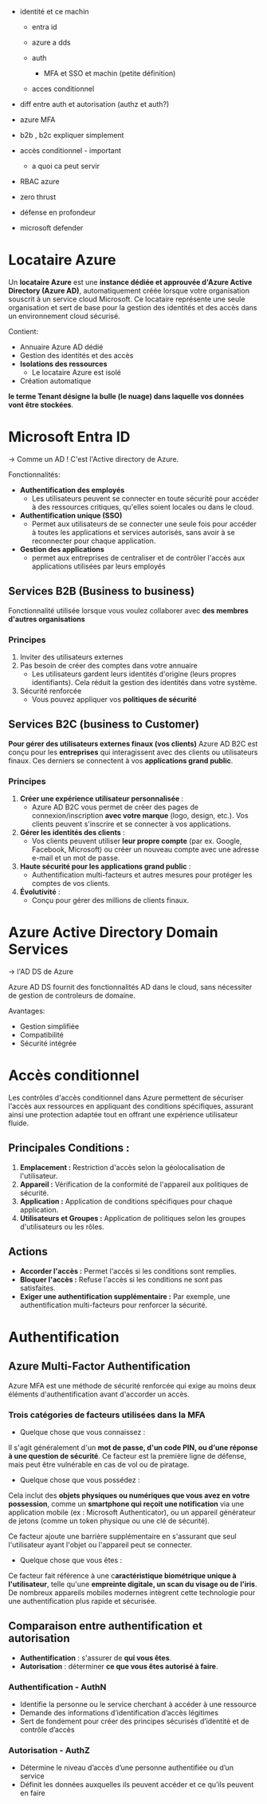 - identité et ce machin

	- entra id
	- azure a dds
	- auth

		- MFA et SSO et machin (petite définition)

	- acces conditionnel

- diff entre auth et autorisation (authz et auth?)
- azure MFA
- b2b , b2c expliquer simplement
- accès conditionnel - important

	- a quoi ca peut servir

- RBAC azure
- zero thrust
- défense en profondeur
- microsoft defender

# Locataire Azure
Un **locataire Azure** est une **instance dédiée et approuvée d'Azure Active Directory (Azure AD)**, automatiquement créée lorsque votre organisation souscrit à un service cloud Microsoft. Ce locataire représente une seule organisation et sert de base pour la gestion des identités et des accès dans un environnement cloud sécurisé.

Contient:
- Annuaire Azure AD dédié
- Gestion des identités et des accès
- **Isolations des ressources**
	- Le locataire Azure est isolé
- Création automatique

**le terme Tenant désigne la bulle (le nuage) dans laquelle vos données vont être stockées**.

# Microsoft Entra ID

-> Comme un AD ! C'est l'Active directory de Azure.

Fonctionnalités:

- **Authentification des employés**
	- Les utilisateurs peuvent se connecter en toute sécurité pour accéder à des ressources critiques, qu'elles soient locales ou dans le cloud.
- **Authentification unique (SSO)**
	- Permet aux utilisateurs de se connecter une seule fois pour accéder à toutes les applications et services autorisés, sans avoir à se reconnecter pour chaque application.
- **Gestion des applications**
	- permet aux entreprises de centraliser et de contrôler l'accès aux applications utilisées par leurs employés
## Services B2B (Business to business)
Fonctionnalité utilisée lorsque vous voulez collaborer avec **des membres d'autres organisations**

### Principes
1. Inviter des utilisateurs externes  
2. Pas besoin de créer des comptes dans votre annuaire
    - Les utilisateurs gardent leurs identités d'origine (leurs propres identifiants). Cela réduit la gestion des identités dans votre système.
3. Sécurité renforcée
    - Vous pouvez appliquer vos **politiques de sécurité** 

## Services B2C (business to Customer)
**Pour gérer des utilisateurs externes finaux (vos clients)** 
Azure AD B2C est conçu pour les **entreprises** qui interagissent avec des clients ou utilisateurs finaux. Ces derniers se connectent à vos **applications grand public**.

### Principes
1. **Créer une expérience utilisateur personnalisée** :
    - Azure AD B2C vous permet de créer des pages de connexion/inscription **avec votre marque** (logo, design, etc.). Vos clients peuvent s'inscrire et se connecter à vos applications.    
2. **Gérer les identités des clients** :
    - Vos clients peuvent utiliser **leur propre compte** (par ex. Google, Facebook, Microsoft) ou créer un nouveau compte avec une adresse e-mail et un mot de passe.  
3. **Haute sécurité pour les applications grand public** :
    - Authentification multi-facteurs et autres mesures pour protéger les comptes de vos clients.    
4. **Évolutivité** :
    - Conçu pour gérer des millions de clients finaux.

# Azure Active Directory Domain Services

-> l'AD DS de Azure

Azure AD DS fournit des fonctionnalités AD dans le cloud, sans nécessiter de gestion de controleurs de domaine.

Avantages:

- Gestion simplifiée
- Compatibilité
- Sécurité intégrée
# Accès conditionnel
Les contrôles d'accès conditionnel dans Azure permettent de sécuriser l'accès aux ressources en appliquant des conditions spécifiques, assurant ainsi une protection adaptée tout en offrant une expérience utilisateur fluide.

## Principales Conditions :

1. **Emplacement :** Restriction d'accès selon la géolocalisation de l'utilisateur.
2. **Appareil :** Vérification de la conformité de l'appareil aux politiques de sécurité.
3. **Application :** Application de conditions spécifiques pour chaque application.
4. **Utilisateurs et Groupes :** Application de politiques selon les groupes d'utilisateurs ou les rôles.

## Actions 

- **Accorder l'accès :** Permet l'accès si les conditions sont remplies.
- **Bloquer l'accès :** Refuse l'accès si les conditions ne sont pas satisfaites.
- **Exiger une authentification supplémentaire :** Par exemple, une authentification multi-facteurs pour renforcer la sécurité.
# Authentification
## Azure Multi-Factor Authentification

Azure MFA est une méthode de sécurité renforcée qui exige au moins deux éléments d'authentification avant d'accorder un accès.

### Trois catégories de facteurs utilisées dans la MFA

- Quelque chose que vous connaissez :

Il s'agit généralement d'un **mot de passe, d'un code PIN, ou d'une réponse à une question de sécurité**. Ce facteur est la première ligne de défense, mais peut être vulnérable en cas de vol ou de piratage.

- Quelque chose que vous possédez :

Cela inclut des **objets physiques ou numériques que vous avez en votre possession**, comme un **smartphone qui reçoit une notification** via une application mobile (ex : Microsoft Authenticator), ou un appareil générateur de jetons (comme un token physique ou une clé de sécurité).

Ce facteur ajoute une barrière supplémentaire en s'assurant que seul l'utilisateur ayant l'objet ou l'appareil peut se connecter.

- Quelque chose que vous êtes :

Ce facteur fait référence à une c**aractéristique biométrique unique à l'utilisateur**, telle qu'une **empreinte digitale, un scan du visage ou de l'iris**. De nombreux appareils mobiles modernes intègrent cette technologie pour une authentification plus rapide et sécurisée.

## Comparaison entre authentification et autorisation
- **Authentification** : s'assurer de **qui vous êtes**.
- **Autorisation** : déterminer **ce que vous êtes autorisé à faire**.
### Authentification - AuthN
- Identifie la personne ou le service cherchant à accéder à une ressource
- Demande des informations d’identification d’accès légitimes
- Sert de fondement pour créer des principes sécurisés d’identité et de contrôle d’accès

### Autorisation - AuthZ
- Détermine le niveau d’accès d’une personne authentifiée ou d’un service
- Définit les données auxquelles ils peuvent accéder et ce qu’ils peuvent en faire